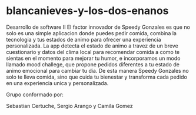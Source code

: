 # blancanieves-y-los-dos-enanos
Desarrollo de software II
El factor innovador de Speedy Gonzales es que no solo es una simple aplicacion donde puedes pedir comida, combina la tecnologia y tus estados de animo para ofrecer una experiencia personalizada.
La app detecta el estado de animo a travez de un breve cuestionario y datos del clima local para recomendar comida a como te sientas en el momento  para mejorar tu humor, e incorporamos un modo llamado mood challege,
que propone pedidos diferentes a tu estado de animo emocional para cambiar tu dia.
De esta manera Speedy Gonzales no solo te lleva comida, sino que cuida tu bienestar y transforma cada pedido en una experiencia unica y personalizada.

Grupo conformado por: 

Sebastian Certuche,
Sergio Arango y
Camila Gomez
